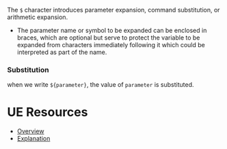 
The `$` character introduces parameter expansion, command substitution, or arithmetic expansion.
- The parameter name or symbol to be expanded can be enclosed in braces, which are optional but serve to protect the variable to be expanded from characters immediately following it which could be interpreted as part of the name.

### Substitution
when we write `${parameter}`, the value of `parameter` is substituted.

# UE Resources
- [Overview](https://wiki.bash-hackers.org/syntax/pe)
- [Explanation](https://ss64.com/bash/syntax-expand.html#parameter)